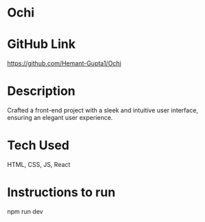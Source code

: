 # Ochi

# GitHub Link
https://github.com/Hemant-Gupta1/Ochi

# Description
Crafted a front-end project with a sleek and intuitive user interface, ensuring an elegant user experience.

# Tech Used
HTML, CSS, JS, React


# Instructions to run
npm run dev
